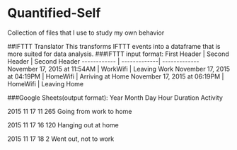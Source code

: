 # Quantified-Self
Collection of files that I use to study my own behavior

##IFTTT Translator
This transforms IFTTT events into a dataframe that is more suited for data analysis. 
###IFTTT input format:
First Header | Second Header | Second Header
------------ | -------------| -------------
November 17, 2015 at 11:54AM |	WorkWifi |	Leaving Work
November 17, 2015 at 04:19PM |	HomeWifi |	Arriving at Home
November 17, 2015 at 06:19PM |	HomeWifi |	Leaving Home


###Google Sheets(output format):
Year	Month	Day	Hour	Duration	Activity

2015	11	17	11	265	Going from work to home

2015	11	17	16	120	Hanging out at home

2015	11	17	18	2	Went out, not to work

